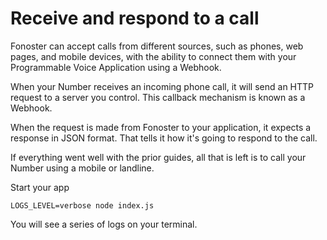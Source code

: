 # Receive and respond to a call

Fonoster can accept calls from different sources, such as phones, web pages, and mobile devices, with the ability to connect them with your Programmable Voice Application using a Webhook.

When your Number receives an incoming phone call, it will send an HTTP request to a server you control. This callback mechanism is known as a Webhook. 

When the request is made from Fonoster to your application, it expects a response in JSON format. That tells it how it's going to respond to the call.

If everything went well with the prior guides, all that is left is to call your Number using a mobile or landline. 

Start your app

```none
LOGS_LEVEL=verbose node index.js
```

You will see a series of logs on your terminal.

